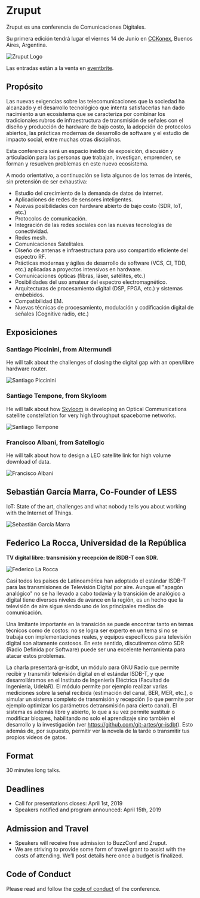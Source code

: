 # Zruput

Zruput es una conferencia de Comunicaciones Digitales.

Su primera edición tendrá lugar el viernes 14 de Junio en [CCKonex](https://www.cckonex.org/), Buenos Aires, Argentina.

![Zruput Logo](logo_negro_en_degrade.png)

Las entradas están a la venta en [eventbrite](https://www.eventbrite.com.ar/e/zruput-tickets-57829836598).

## Propósito

Las nuevas exigencias sobre las telecomunicaciones que la sociedad ha alcanzado
y el desarrollo tecnológico que intenta satisfacerlas han dado nacimiento a
un ecosistema que se caracteriza por combinar los tradicionales rubros de
infraestructura de transmisión de señales con el diseño y producción de hardware de bajo costo,
la adopción de protocolos abiertos, las prácticas modernas de desarrollo de software
y el estudio de impacto social, entre muchas otras disciplinas.

Esta conferencia será un espacio inédito de exposición, discusión y articulación
para las personas que trabajan, investigan, emprenden, se forman y resuelven problemas en este nuevo ecosistema.

A modo orientativo, a continuación se lista algunos de los temas de interés, sin pretensión de ser exhaustiva:
* Estudio del crecimiento de la demanda de datos de internet.
* Aplicaciones de redes de sensores inteligentes.
* Nuevas posibilidades con hardware abierto de bajo costo (SDR, IoT, etc.)
* Protocolos de comunicación.
* Integración de las redes sociales con las nuevas tecnologías de conectividad.
* Redes mesh.
* Comunicaciones Satelitales.
* Diseño de antenas e infraestructura para uso compartido eficiente del espectro RF.
* Prácticas modernas y ágiles de desarrollo de software (VCS, CI, TDD, etc.) aplicadas a proyectos intensivos en hardware.
* Comunicaciones ópticas (fibras, láser, satélites, etc.)
* Posibilidades del uso amateur del espectro electromagnético.
* Arquitecturas de procesamiento digital (DSP, FPGA, etc.) y sistemas embebidos.
* Compatibilidad EM.
* Nuevas técnicas de procesamiento, modulación y codificación digital de señales (Cognitive radio, etc.)


## Exposiciones

### Santiago Piccinini, from Altermundi

He will talk about the challenges of closing the digital gap
with an open/libre hardware router.

![Santiago Piccinini](images/speaker/spiccinini.jpg)


### Santiago Tempone, from Skyloom

He will talk about how [Skyloom](www.skyloom.co) is developing
an Optical Communications satellite constellation for
very high throughput spaceborne networks.

![Santiago Tempone](images/speaker/stempone.jpg)


### Francisco Albani, from Satellogic

He will talk about how to design a LEO satellite link for
high volume download of data.

![Francisco Albani](images/speaker/falbani.jpg)

## Sebastián García Marra, Co-Founder of LESS

IoT: State of the art, challenges and what nobody tells you about working with the Internet of Things.

![Sebastián García Marra](images/speaker/sgmarra.jpg)


## Federico La Rocca, Universidad de la República

**TV digital libre: transmisión y recepción de ISDB-T con SDR.**

![Federico La Rocca](images/speaker/flarocca.png)

Casi todos los países de Latinoamérica han adoptado el estándar ISDB-T para las transmisiones de Televisión Digital por aire. Aunque el "apagón analógico" no se ha llevado a cabo todavía y la transición de analógico a digital tiene diversos niveles de avance en la región, es un hecho que la televisión de aire sigue siendo uno de los principales medios de comunicación.

Una limitante importante en la transición se puede encontrar tanto en temas técnicos como de costos: no se logra ser experto en un tema si no se trabaja con implementaciones reales, y equipos específicos para televisión digital son altamente costosos. En este sentido, discutiremos cómo SDR (Radio Definida por Software) puede ser una excelente herramienta para atacar estos problemas.

La charla presentará gr-isdbt, un módulo para GNU Radio que permite recibir y transmitir televisión digital en el estándar ISDB-T, y que desarrolláramos en el Instituto de Ingeniería Eléctrica (Facultad de Ingeniería, UdelaR). El módulo permite por ejemplo realizar varias mediciones sobre la señal recibida (estimación del canal, BER, MER, etc.), o simular un sistema completo de transmisión y recepción (lo que permite por ejemplo optimizar los parámetros detransmisión para cierto canal). El sistema es además libre y abierto, lo que a su vez permite sustituir o modificar bloques, habilitando no solo el aprendizaje sino también el desarrollo y la investigación (ver https://github.com/git-artes/gr-isdbt). Esto además de, por supuesto, permitir ver la novela de la tarde o transmitir tus propios videos de gatos.


## Format

30 minutes long talks.


## Deadlines

* Call for presentations closes: April 1st, 2019
* Speakers notified and program announced: April 15th, 2019


## Admission and Travel

* Speakers will receive free admission to BuzzConf and Zruput.
* We are striving to provide some form of travel grant to assist with the costs of attending. We’ll post details here once a budget is finalized.


## Code of Conduct

Please read and follow the [code of conduct](./CODE_OF_CONDUCT.md) of the conference.
